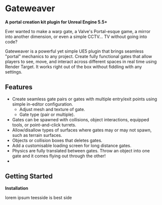 # Gateweaver
**A portal creation kit plugin for Unreal Engine 5.5+**

Ever wanted to make a warp gate, a Valve's Portal-esque game, a mirror into another dimension, or even a simple CCTV... TV without going into code?

Gateweaver is a powerful yet simple UE5 plugin that brings seamless "portal" mechanics to any project. Create fully functional gates that allow players to see, move, and interact across different spaces in real time using Render Target. It works right out of the box without fiddling with any settings.

## Features
- Create seamless gate pairs or gates with multiple entry/exit points using simple in-editor configuration.
  - Adjust mesh and texture of gate.
  - Gate type (pair or multiple).
- Gates can be spawned with collisions, object interactions, equipped tools, or point-and-click turrets.
- Allow/disallow types of surfaces where gates may or may not spawn, such as terrain surfaces.
- Objects or collision boxes that deletes gates.
- Add a customisable loading screen for long distance gates.
- Physics are fully translated between gates. Throw an object into one gate and it comes flying out through the other!
- 

## Getting Started
**Installation**

lorem ipsum teesside is best side
